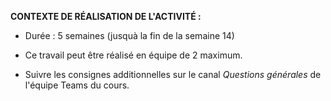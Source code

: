 **CONTEXTE DE RÉALISATION DE L'ACTIVITÉ :**

-   Durée : 5 semaines (jusquà la fin de la semaine 14)

-   Ce travail peut être réalisé en équipe de 2 maximum.

-   Suivre les consignes additionnelles sur le canal *Questions
    générales* de l'équipe Teams du cours.